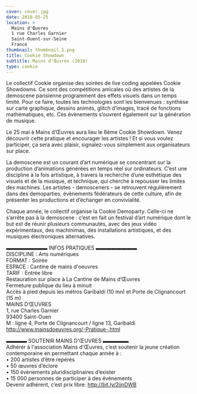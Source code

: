 ```yaml
---
cover: cover.jpg
date: 2018-05-25
location: >
  Mains d'Œuvres
  1 rue Charles Garnier
  Saint-Ouent-sur-Seine
  France
thumbnail: thumbnail.1.png
title: Cookie Showdown
subtitle: Mains d'Œuvres (2018)
type: cookie
---
```


Le collectif Cookie organise des soirées de live coding appelées Cookie Showdowns. Ce sont des compétitions amicales où des artistes de la demoscene parisienne programment des effets visuels dans un temps limité. Pour ce faire, toutes les technologies sont les bienvenues : synthèse sur carte graphique, dessins animés, glitch d’images, tracé de fonctions mathématiques, etc. Ces évènements s’ouvrent également sur la génération de musique.

Le 25 mai à Mains d’Œuvres aura lieu le 8ème Cookie Showdown. Venez découvrir cette pratique et encourager les artistes ! Et si vous voulez participer, ça sera avec plaisir, signalez-vous simplement aux organisateurs sur place.

La demoscene est un courant d’art numérique se concentrant sur la production d’animations générées en temps réel sur ordinateurs. C’est une discipline à la fois artistique, à travers la recherche d’une esthétique des visuels et de la musique, et technique, qui cherche à repousser les limites des machines. Les artistes - demosceners - se retrouvent régulièrement dans des demoparties, évènements fédérateurs de cette culture, afin de présenter les productions et d’échanger en convivialité.

Chaque année, le collectif organise la Cookie Demoparty. Celle-ci ne s’arrête pas à la demoscene : c’est en fait un festival d’art numérique dont le but est de réunir plusieurs communautés, avec des jeux vidéo expérimentaux, des machinimas, des installations artistiques, et des musiques électroniques alternatives.

▬▬▬▬▬▬▬▬ INFOS PRATIQUES ▬▬▬▬▬▬▬▬  
DISCIPLINE : Arts numériques  
FORMAT : Soirée  
ESPACE : Cantine de mains d'oeuvres  
TARIF : Entrée libre  
Restauration sur place à La Cantine de Mains d’Œuvres  
Fermeture publique du lieu à minuit  
Accès à pied depuis les métros Garibaldi (10 mn) et Porte de Clignancourt (15 m)  
MAINS D’ŒUVRES  
1, rue Charles Garnier  
93400 Saint-Ouen  
M : ligne 4, Porte de Clignancourt / ligne 13, Garibaldi  
http://www.mainsdoeuvres.org/-Pratique-.html

▬▬▬▬ SOUTENIR MAINS D'ŒUVRES ▬▬▬▬▬  
Adhérer à l'association Mains d'Œuvres, c’est soutenir la jeune création contemporaine en permettant chaque année à :  
• 200 artistes d’être repérés  
• 50 œuvres d’éclore  
• 150 évènements pluridisciplinaires d’exister  
• 15 000 personnes de participer à des évènements  
Devenir adhérent, c’est prix libre: http://bit.ly/2jjnDWB
